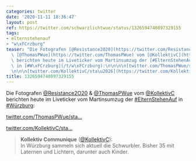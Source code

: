 ```yaml
---
categories: twitter
date: '2020-11-11 18:36:47'
layout: post
ref: https://twitter.com/schwarzlichtwue/status/1326594740897329155
tags:
- elternstehenauf
- "w\xFCrzburg"
teaser: "Die Fotografen [@Resistance2O20](https://twitter.com/Resistance2O20) &amp;\
  \ [@ThomasPWue](https://twitter.com/ThomasPWue) vom [@KollektivC](https://twitter.com/KollektivC)\
  \ berichten heute im Liveticker vom Martinsumzug der [#ElternStehenAuf](/t/elternstehenauf)\
  \ in [#W\xFCrzburg](/t/w\xFCrzburg):\n\n\n\n[twitter.com/ThomasPWue/sta\u2026](https://twitter.com/ThomasPWue/status/1326581180679024640?s=19)\n\
  \n\n\n[twitter.com/KollektivC/sta\u2026](https://twitter.com/KollektivC/status/1326579304348737536?s=19)"
title: 1326594740897329155
---
```

Die Fotografen [@Resistance2O20](https://twitter.com/Resistance2O20) &amp; [@ThomasPWue](https://twitter.com/ThomasPWue) vom [@KollektivC](https://twitter.com/KollektivC) berichten heute im Liveticker vom Martinsumzug der [#ElternStehenAuf](/t/elternstehenauf) in [#Würzburg](/t/würzburg):



[twitter.com/ThomasPWue/sta…](https://twitter.com/ThomasPWue/status/1326581180679024640?s=19)



[twitter.com/KollektivC/sta…](https://twitter.com/KollektivC/status/1326579304348737536?s=19)
> <b>Kollektiv Communique</b> ([@KollektivC](https://twitter.com/KollektivC)):  
>In Würzburg sammeln sich aktuell die Schwurbler. Bisher 35 mit Laternen und Lichtern, darunter auch Kinder.  

